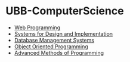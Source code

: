# UBB-ComputerScience

<ul>
<li>
<a href=https://github.com/victorcalarasu/WebProgramming> Web Programming </a>  
</li>
  <li>
<a href=https://github.com/victorcalarasu/MPP> Systems for Design and Implementation </a>  
</li>
  <li>
<a href=https://github.com/victorcalarasu/DBMS> Database Management Systems </a>  
</li>
  <li>
<a href=https://github.com/victorcalarasu/OOP> Object Oriented Programming </a>  
</li>
<li>
  <a href=https://github.com/victorcalarasu/MAP>Advanced Methods of Programming</a>
  </li>
</ul>
